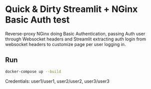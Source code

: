 # Quick & Dirty Streamlit + NGinx Basic Auth test

Reverse-proxy NGinx doing Basic Authentication, passing Auth user through Websocket headers and Streamlit extracting auth login from websocket headers to customize page per user logging in.

## Run

```sh
docker-compose up --build
```

Credentials: user1/user1, user2/user2, user3/user3

